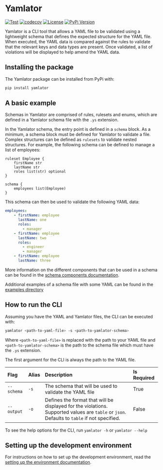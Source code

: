 # Yamlator

[![Test](https://github.com/Ryan95Z/yamlator/actions/workflows/test.yaml/badge.svg)](https://github.com/Ryan95Z/yamlator/actions/workflows/test.yaml)
[![codecov](https://codecov.io/gh/Ryan95Z/yamlator/branch/main/graph/badge.svg)](https://codecov.io/gh/Ryan95Z/yamlator)
[![License](https://img.shields.io/github/license/Ryan95Z/yamlator)](https://github.com/Ryan95Z/yamlator/blob/main/LICENSE)
[![PyPi Version](https://img.shields.io/pypi/v/yamlator)](https://pypi.org/project/yamlator/)

Yamlator is a CLI tool that allows a YAML file to be validated using a lightweight schema that defines the expected structure for the YAML file. When executed, the YAML data is compared against the rules to validate that the relevant keys and data types are present. Once validated, a list of violations will be displayed to help amend the YAML data.

## Installing the package

The Yamlator package can be installed from PyPi with:

```bash
pip install yamlator
```

## A basic example

Schemas in Yamlator are comprised of rules, rulesets and enums, which are defined in a Yamlator schema file with the `.ys` extension.

In the Yamlator schema, the entry point is defined in a `schema` block. As a minimum, a schema block must be defined for Yamlator to validate a file. Complex structures can be defined as `rulesets` to validate nested structures. For example, the following schema can be defined to manage a list of employees:

```text
ruleset Employee {
    firstName str
    lastName str
    roles list(str) optional
}

schema {
    employees list(Employee)
}
```

This schema can then be used to validate the following YAML data:

```yaml
employees:
    - firstName: employee
      lastName: one
      roles:
        - manager
    - firstName: employee
      lastName: two
      roles:
        - engineer
        - manager
    - firstName: employee
      lastName: three
```

More information on the different components that can be used in a schema can be found in the [schema components documentation](./docs/schema_components.md).

Additional examples of a schema file with some YAML can be found in the [examples directory](./example/)

## How to run the CLI

Assuming you have the YAML and Yamlator files, the CLI can be executed with:

```bash
yamlator <path-to-yaml-file> -s <path-to-yamlator-schema>
```

Where `<path-to-yaml-file>` is replaced with the path to your YAML file and `<path-to-yamlator-schema>` is the path to the schema file which must have the `.ys` extension.

The first argument for the CLI is always the path to the YAML file.

| Flag | Alias | Description | Is Required |
|:-----|:------|:------------|:------------|
| `--schema` | `-s` | The schema that will be used to validate the YAML file | True |
| `--output` | `-o` | Defines the format that will be displayed for the violations. Supported values are `table` or `json`. Defaults to `table` if not specified. | False |

To see the help options for the CLI, run `yamlator -h` or `yamlator --help`

## Setting up the development environment

For instructions on how to set up the development environment, read the [setting up the environment documentation](./docs/setting_up_the_environment.md).

